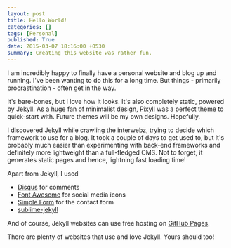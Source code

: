 ```yaml
---
layout: post
title: Hello World!
categories: []
tags: [Personal]
published: True
date: 2015-03-07 18:16:00 +0530
summary: Creating this website was rather fun.
---
```


I am incredibly happy to finally have a personal website and blog up and running. I've been wanting to do this for a long time. But things - primarily procrastination - often get in the way.  


It's bare-bones, but I love how it looks. It's also completely static, powered by [Jekyll](http://jekyllrb.com/). As a huge fan of minimalist design, [Pixyll](http://pixyll.com/) was a perfect theme to quick-start with. Future themes will be my own designs. Hopefully.


I discovered Jekyll while crawling the interwebz, trying to decide which framework to use for a blog. It took a couple of days to get used to, but it's probably much easier than experimenting with back-end frameworks and definitely more lightweight than a full-fledged CMS. Not to forget, it generates static pages and hence, lightning fast loading time!


Apart from Jekyll, I used

*	[Disqus](http://disqus.com/) for comments
*	[Font Awesome](fontawesome.io) for social media icons
*	[Simple Form](https://getsimpleform.com/) for the contact form
*	[sublime-jekyll](http://23maverick23.github.io/sublime-jekyll/)

And of course, Jekyll websites can use free hosting on [GitHub Pages](https://pages.github.com/).


There are plenty of websites that use and love Jekyll. Yours should too!

